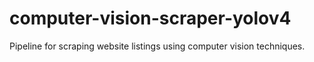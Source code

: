 # computer-vision-scraper-yolov4
Pipeline for scraping website listings using computer vision techniques.
